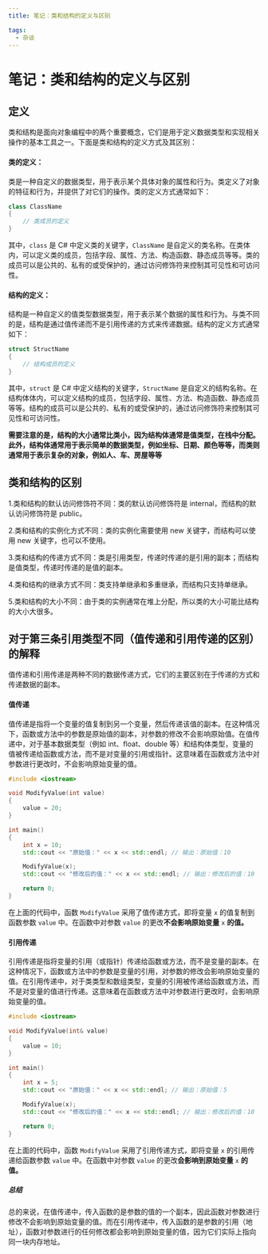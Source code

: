 ```yaml
---
title: 笔记：类和结构的定义与区别

tags:
  - 杂谈
---
```


# 笔记：类和结构的定义与区别

## 定义

类和结构是面向对象编程中的两个重要概念，它们是用于定义数据类型和实现相关操作的基本工具之一。下面是类和结构的定义方式及其区别：

#### 类的定义：

类是一种自定义的数据类型，用于表示某个具体对象的属性和行为。类定义了对象的特征和行为，并提供了对它们的操作。类的定义方式通常如下：

```c#
class ClassName
{
    // 类成员的定义
}

```

其中，`class` 是 C# 中定义类的关键字，`ClassName` 是自定义的类名称。在类体内，可以定义类的成员，包括字段、属性、方法、构造函数、静态成员等等。类的成员可以是公共的、私有的或受保护的，通过访问修饰符来控制其可见性和可访问性。

#### 结构的定义：

结构是一种自定义的值类型数据类型，用于表示某个数据的属性和行为。与类不同的是，结构是通过值传递而不是引用传递的方式来传递数据。结构的定义方式通常如下：

```c#
struct StructName
{
    // 结构成员的定义
}

```

其中，`struct` 是 C# 中定义结构的关键字，`StructName` 是自定义的结构名称。在结构体体内，可以定义结构的成员，包括字段、属性、方法、构造函数、静态成员等等。结构的成员可以是公共的、私有的或受保护的，通过访问修饰符来控制其可见性和可访问性。

**需要注意的是，结构的大小通常比类小，因为结构体通常是值类型，在栈中分配。此外，结构体通常用于表示简单的数据类型，例如坐标、日期、颜色等等，而类则通常用于表示复杂的对象，例如人、车、房屋等等**



## 类和结构的区别

1.类和结构的默认访问修饰符不同：类的默认访问修饰符是 internal，而结构的默认访问修饰符是 public。

2.类和结构的实例化方式不同：类的实例化需要使用 new 关键字，而结构可以使用 new 关键字，也可以不使用。

3.类和结构的传递方式不同：类是引用类型，传递时传递的是引用的副本；而结构是值类型，传递时传递的是值的副本。

4.类和结构的继承方式不同：类支持单继承和多重继承，而结构只支持单继承。

<!--关于单双继承的定义以及区见“笔记：继承以及单双继承的含义以及区别”-->

5.类和结构的大小不同：由于类的实例通常在堆上分配，所以类的大小可能比结构的大小大很多。



## 对于第三条引用类型不同（值传递和引用传递的区别）的解释

值传递和引用传递是两种不同的数据传递方式，它们的主要区别在于传递的方式和传递数据的副本。

#### 值传递

值传递是指将一个变量的值复制到另一个变量，然后传递该值的副本。在这种情况下，函数或方法中的参数是原始值的副本，对参数的修改不会影响原始值。在值传递中，对于基本数据类型（例如 int、float、double 等）和结构体类型，变量的值被传递给函数或方法，而不是对变量的引用或指针。这意味着在函数或方法中对参数进行更改时，不会影响原始变量的值。

```c++
#include <iostream>

void ModifyValue(int value)
{
    value = 20;
}

int main()
{
    int x = 10;
    std::cout << "原始值：" << x << std::endl; // 输出：原始值：10

    ModifyValue(x);
    std::cout << "修改后的值：" << x << std::endl; // 输出：修改后的值：10

    return 0;
}

```

在上面的代码中，函数 `ModifyValue` 采用了值传递方式，即将变量 `x` 的值复制到函数参数 `value` 中。在函数中对参数 `value` 的更改**不会影响原始变量** `x` **的值。**

#### 引用传递

引用传递是指将变量的引用（或指针）传递给函数或方法，而不是变量的副本。在这种情况下，函数或方法中的参数是变量的引用，对参数的修改会影响原始变量的值。在引用传递中，对于类类型和数组类型，变量的引用被传递给函数或方法，而不是对变量的值进行传递。这意味着在函数或方法中对参数进行更改时，会影响原始变量的值。

```c++
#include <iostream>

void ModifyValue(int& value)
{
    value = 10;
}

int main()
{
    int x = 5;
    std::cout << "原始值：" << x << std::endl; // 输出：原始值：5

    ModifyValue(x);
    std::cout << "修改后的值：" << x << std::endl; // 输出：修改后的值：10

    return 0;
}

```

在上面的代码中，函数 `ModifyValue` 采用了引用传递方式，即将变量 `x` 的引用传递给函数参数 `value` 中。在函数中对参数 `value` 的更改**会影响到原始变量** `x` **的值。**

##### 总结

总的来说，在值传递中，传入函数的是参数的值的一个副本，因此函数对参数进行修改不会影响到原始变量的值。而在引用传递中，传入函数的是参数的引用（地址），函数对参数进行的任何修改都会影响到原始变量的值，因为它们实际上指向同一块内存地址。



